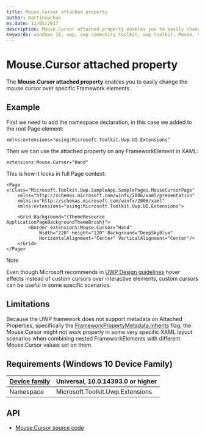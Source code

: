 ```yaml
---
title: Mouse.Cursor attached property
author: martinsuchan
ms.date: 11/05/2017
description: Mouse.Cursor attached property enables you to easily change the mouse cursor over specific Framework elements.
keywords: windows 10, uwp, uwp community toolkit, uwp toolkit, Mouse, cursor, extensions
---
```


# Mouse.Cursor attached property

The **Mouse.Cursor attached property** enables you to easily change the mouse cursor over specific Framework elements.

## Example

First we need to add the namespace declaration, in this case we added to the root Page element:

```xaml
xmlns:extensions="using:Microsoft.Toolkit.Uwp.UI.Extensions"
```

Then we can use the attached property on any FrameworkElement in XAML:

```xaml
extensions:Mouse.Cursor="Hand"
```

This is how it looks in full Page context:

```xaml
<Page x:Class="Microsoft.Toolkit.Uwp.SampleApp.SamplePages.MouseCursorPage"
    xmlns="http://schemas.microsoft.com/winfx/2006/xaml/presentation"
    xmlns:x="http://schemas.microsoft.com/winfx/2006/xaml"    
    xmlns:extensions="using:Microsoft.Toolkit.Uwp.UI.Extensions">

    <Grid Background="{ThemeResource ApplicationPageBackgroundThemeBrush}">
        <Border extensions:Mouse.Cursor="Hand"
	        Width="220" Height="120" Background="DeepSkyBlue"
	        HorizontalAlignment="Center" VerticalAlignment="Center"/>
    </Grid>
</Page>
```

> [!NOTE]
Even though Microsoft recommends in [UWP Design guidelines](https://docs.microsoft.com/en-us/windows/uwp/input-and-devices/mouse-interactions#cursors) hover effects instead of custom cursors over interactive elements, custom cursors can be useful in some specific scenarios.

## Limitations

Because the UWP framework does not support metadata on Attached Properties, specifically the [FrameworkPropertyMetadata.Inherits](https://msdn.microsoft.com/en-us/library/ms557301%28v=vs.110%29.aspx) flag, the Mouse.Cursor might not work properly in some very specific XAML layout scenarios when combining nested FrameworkElements with different Mouse.Cursor values set on them.

## Requirements (Windows 10 Device Family)

| [Device family](http://go.microsoft.com/fwlink/p/?LinkID=526370) | Universal, 10.0.14393.0 or higher |
| --- | --- |
| Namespace | Microsoft.Toolkit.Uwp.Extensions |

## API

* [Mouse.Cursor source code](https://github.com/Microsoft/UWPCommunityToolkit/blob/master/Microsoft.Toolkit.Uwp.UI/Extensions/Mouse)

